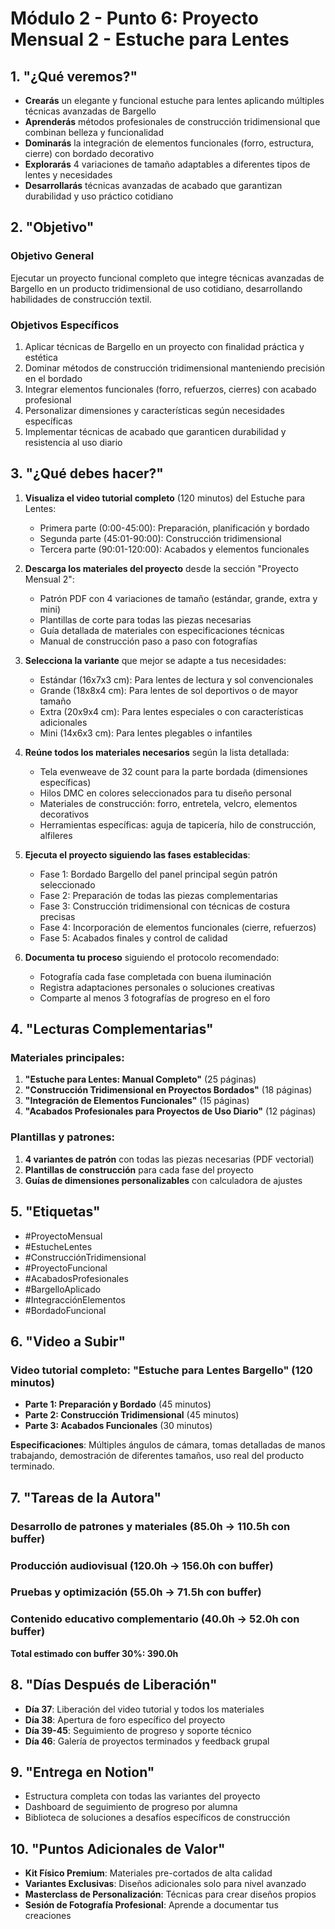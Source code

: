 # Módulo 2 - Punto 6: Proyecto Mensual 2 - Estuche para Lentes

## 1. "¿Qué veremos?"
- **Crearás** un elegante y funcional estuche para lentes aplicando múltiples técnicas avanzadas de Bargello
- **Aprenderás** métodos profesionales de construcción tridimensional que combinan belleza y funcionalidad
- **Dominarás** la integración de elementos funcionales (forro, estructura, cierre) con bordado decorativo
- **Explorarás** 4 variaciones de tamaño adaptables a diferentes tipos de lentes y necesidades
- **Desarrollarás** técnicas avanzadas de acabado que garantizan durabilidad y uso práctico cotidiano

## 2. "Objetivo"

### Objetivo General
Ejecutar un proyecto funcional completo que integre técnicas avanzadas de Bargello en un producto tridimensional de uso cotidiano, desarrollando habilidades de construcción textil.

### Objetivos Específicos
1. Aplicar técnicas de Bargello en un proyecto con finalidad práctica y estética
2. Dominar métodos de construcción tridimensional manteniendo precisión en el bordado
3. Integrar elementos funcionales (forro, refuerzos, cierres) con acabado profesional
4. Personalizar dimensiones y características según necesidades específicas
5. Implementar técnicas de acabado que garanticen durabilidad y resistencia al uso diario

## 3. "¿Qué debes hacer?"

1. **Visualiza el video tutorial completo** (120 minutos) del Estuche para Lentes:
   - Primera parte (0:00-45:00): Preparación, planificación y bordado
   - Segunda parte (45:01-90:00): Construcción tridimensional
   - Tercera parte (90:01-120:00): Acabados y elementos funcionales

2. **Descarga los materiales del proyecto** desde la sección "Proyecto Mensual 2":
   - Patrón PDF con 4 variaciones de tamaño (estándar, grande, extra y mini)
   - Plantillas de corte para todas las piezas necesarias
   - Guía detallada de materiales con especificaciones técnicas
   - Manual de construcción paso a paso con fotografías

3. **Selecciona la variante** que mejor se adapte a tus necesidades:
   - Estándar (16x7x3 cm): Para lentes de lectura y sol convencionales
   - Grande (18x8x4 cm): Para lentes de sol deportivos o de mayor tamaño
   - Extra (20x9x4 cm): Para lentes especiales o con características adicionales
   - Mini (14x6x3 cm): Para lentes plegables o infantiles

4. **Reúne todos los materiales necesarios** según la lista detallada:
   - Tela evenweave de 32 count para la parte bordada (dimensiones específicas)
   - Hilos DMC en colores seleccionados para tu diseño personal
   - Materiales de construcción: forro, entretela, velcro, elementos decorativos
   - Herramientas específicas: aguja de tapicería, hilo de construcción, alfileres

5. **Ejecuta el proyecto siguiendo las fases establecidas**:
   - Fase 1: Bordado Bargello del panel principal según patrón seleccionado
   - Fase 2: Preparación de todas las piezas complementarias
   - Fase 3: Construcción tridimensional con técnicas de costura precisas
   - Fase 4: Incorporación de elementos funcionales (cierre, refuerzos)
   - Fase 5: Acabados finales y control de calidad

6. **Documenta tu proceso** siguiendo el protocolo recomendado:
   - Fotografía cada fase completada con buena iluminación
   - Registra adaptaciones personales o soluciones creativas
   - Comparte al menos 3 fotografías de progreso en el foro

## 4. "Lecturas Complementarias"

### Materiales principales:
1. **"Estuche para Lentes: Manual Completo"** (25 páginas)
2. **"Construcción Tridimensional en Proyectos Bordados"** (18 páginas)
3. **"Integración de Elementos Funcionales"** (15 páginas)
4. **"Acabados Profesionales para Proyectos de Uso Diario"** (12 páginas)

### Plantillas y patrones:
1. **4 variantes de patrón** con todas las piezas necesarias (PDF vectorial)
2. **Plantillas de construcción** para cada fase del proyecto
3. **Guías de dimensiones personalizables** con calculadora de ajustes

## 5. "Etiquetas"

- #ProyectoMensual
- #EstucheLentes
- #ConstrucciónTridimensional
- #ProyectoFuncional
- #AcabadosProfesionales
- #BargelloAplicado
- #IntegracciónElementos
- #BordadoFuncional

## 6. "Video a Subir"

### Video tutorial completo: "Estuche para Lentes Bargello" (120 minutos)

- **Parte 1: Preparación y Bordado** (45 minutos)
- **Parte 2: Construcción Tridimensional** (45 minutos)
- **Parte 3: Acabados Funcionales** (30 minutos)

**Especificaciones**: Múltiples ángulos de cámara, tomas detalladas de manos trabajando, demostración de diferentes tamaños, uso real del producto terminado.

## 7. "Tareas de la Autora"

### Desarrollo de patrones y materiales (85.0h → 110.5h con buffer)
### Producción audiovisual (120.0h → 156.0h con buffer)
### Pruebas y optimización (55.0h → 71.5h con buffer)
### Contenido educativo complementario (40.0h → 52.0h con buffer)

**Total estimado con buffer 30%: 390.0h**

## 8. "Días Después de Liberación"
- **Día 37**: Liberación del video tutorial y todos los materiales
- **Día 38**: Apertura de foro específico del proyecto
- **Día 39-45**: Seguimiento de progreso y soporte técnico
- **Día 46**: Galería de proyectos terminados y feedback grupal

## 9. "Entrega en Notion"
- Estructura completa con todas las variantes del proyecto
- Dashboard de seguimiento de progreso por alumna
- Biblioteca de soluciones a desafíos específicos de construcción

## 10. "Puntos Adicionales de Valor"
- **Kit Físico Premium**: Materiales pre-cortados de alta calidad
- **Variantes Exclusivas**: Diseños adicionales solo para nivel avanzado
- **Masterclass de Personalización**: Técnicas para crear diseños propios
- **Sesión de Fotografía Profesional**: Aprende a documentar tus creaciones